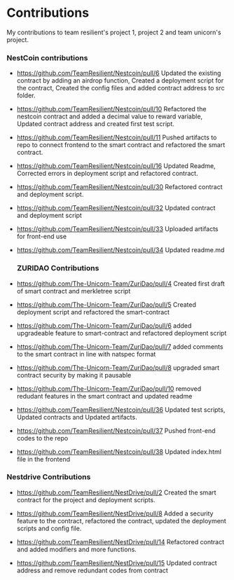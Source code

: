 # Contributions
My contributions to team resilient's project 1, project 2 and team unicorn's project.

### NestCoin contributions
* https://github.com/TeamResilient/Nestcoin/pull/6
  Updated the existing contract by adding an airdrop function,
  Created a deployment script for the contract,
  Created the config files and added contract address to src folder.
  
* https://github.com/TeamResilient/Nestcoin/pull/10
  Refactored the nestcoin contract and added a decimal value to reward variable, 
  Updated contract address and 
  created first test script.
  
* https://github.com/TeamResilient/Nestcoin/pull/11
  Pushed artifacts to repo to connect frontend to the smart contract and 
  refactored the smart contract.
  
* https://github.com/TeamResilient/Nestcoin/pull/16
  Updated Readme, 
  Corrected errors in deployment script and 
  refactored contract.
  
* https://github.com/TeamResilient/Nestcoin/pull/30
  Refactored contract and deployment script.
  
* https://github.com/TeamResilient/Nestcoin/pull/32
  Updated contract and deployment script
  
* https://github.com/TeamResilient/Nestcoin/pull/33
  Uploaded artifacts for front-end use
  
* https://github.com/TeamResilient/Nestcoin/pull/34
  Updated readme.md
  
  
  ### ZURIDAO Contributions
  
* https://github.com/The-Unicorn-Team/ZuriDao/pull/4 
  Created first draft of smart contract and merkletree script
  
* https://github.com/The-Unicorn-Team/ZuriDao/pull/5 Created deployment script and refactored the smart-contract

* https://github.com/The-Unicorn-Team/ZuriDao/pull/6 added upgradeable feature to smart-contract and refactored deployment script

* https://github.com/The-Unicorn-Team/ZuriDao/pull/7 added comments to the smart contract in line with natspec format

* https://github.com/The-Unicorn-Team/ZuriDao/pull/8 upgraded smart contract security by making it pausable

* https://github.com/The-Unicorn-Team/ZuriDao/pull/10 removed redudant features in the smart contract and updated readme
  
 
* https://github.com/TeamResilient/Nestcoin/pull/36
  Updated test scripts,
  Updated contracts and 
  Updated artifacts.
  
* https://github.com/TeamResilient/Nestcoin/pull/37
  Pushed front-end codes to the repo
  
* https://github.com/TeamResilient/Nestcoin/pull/38
  Updated index.html file in the frontend
  
  
 ### Nestdrive Contributions
 
 * https://github.com/TeamResilient/NestDrive/pull/2
 Created the smart contract for the project and deployment scripts.
 
 * https://github.com/TeamResilient/NestDrive/pull/8
 Added a security feature to the contract, refactored the contract, updated the deployment scripts and config file.
 
* https://github.com/TeamResilient/NestDrive/pull/14
  Refactored contract and added modifiers and more functions.
  
* https://github.com/TeamResilient/NestDrive/pull/15
  Updated contract address and remove redundant codes from contract
  
